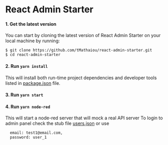 # React Admin Starter

#### 1. Get the latest version

You can start by cloning the latest version of React Admin Starter on your
local machine by running:

```shell
$ git clone https://github.com/tMathaiou/react-admin-starter.git
$ cd react-admin-starter
```
#### 2. Run `yarn install`

This will install both run-time project dependencies and developer tools listed
in [package.json](./package.json) file.

#### 3. Run `yarn start`

#### 4. Run `yarn node-red`

This will start a node-red server that will mock a real API server
To login to admin panel check the stub file [users.json](node-red/stubs/users.json)
or use 
```
  email: test1@email.com,
  password: user_1
```
